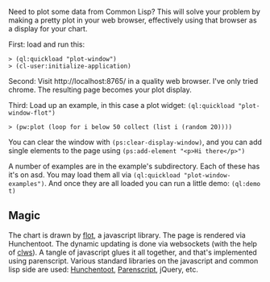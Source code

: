 Need to plot some data from Common Lisp?  This will solve your problem by making a pretty plot
in your web browser, effectively using that browser as a display for your chart.

First: load and run this:
```common-lisp
> (ql:quickload "plot-window")
> (cl-user:initialize-application)
```

Second: Visit http://localhost:8765/ in a quality web browser. I've only tried chrome.
The resulting page becomes your plot display.  

Third: Load up an example, in this case a plot widget: `(ql:quickload "plot-window-flot")`

```common-lisp
> (pw:plot (loop for i below 50 collect (list i (random 20))))
```

You can clear the window with `(ps:clear-display-window)`, and you can add single elements to the page using `(ps:add-element "<p>Hi there</p>")`

A number of examples are in the example's subdirectory.  Each of these has it's on asd.  You may load them all via `(ql:quickload "plot-window-examples")`.  And once they are all loaded you can run a little demo: `(ql:demo t)`

Magic
-----

The chart is drawn by [flot](http://www.flotcharts.org/), a javascript
library.  The page is rendered via Hunchentoot.  The dynamic updating
is done via websockets (with the help of
[clws](http://www.cliki.net/clws)).  A tangle of javascript glues it
all together, and that's implemented using parenscript.  Various
standard libraries on the javascript and common lisp side are used:
[Hunchentoot](http://weitz.de/hunchentoot/),
[Parenscript](http://common-lisp.net/project/parenscript/), jQuery,
etc.

